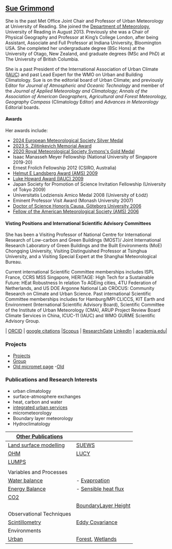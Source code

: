 ## [Sue Grimmond](https://research.reading.ac.uk/meteorology/people/sue-grimmond/) 

 She is the past Met Office Joint Chair and Professor of Urban Meteorology at University of Reading. She joined the [Department of Meteorology](http://www.met.reading.ac.uk/), University of Reading in August 2013. Previously she was a Chair of Physical Geography and Professor at King’s College London, after being Assistant, Associate and Full Professor at Indiana University, Bloomington USA. She completed her undergraduate degree (BSc Hons) at the University of Otago, New Zealand, and graduate degrees (MSc and PhD) at The University of British Columbia. 
 
 She is a past President of the International Association of Urban Climate ([IAUC](http://www.urban-climate.org/)) and past Lead Expert for the WMO on Urban and Building Climatology. Sue is on the editorial board of Urban Climate; and previously Editor for *Journal of Atmospheric and Oceanic Technology* and member of the *Journal of Applied Meteorology and Climatology; Annals of the Association of American Geographers, Agricultural and Forest Meteorology, Geography Compass* (Climatology Editor) and *Advances in Meteorology* Editorial boards. 


#### Awards

Her awards include:
- [2024 European Meteorological Society Silver Medal](https://www.emetsoc.org/awards/award/sue-grimmond/)
- [2023 S. Zilitinkevich Memorial Award](https://www.emetsoc.org/awards/award-category/collaborations-on-other-awards/zilitinkevich-award/)
- [2020 Royal Meteorological Society Symons's Gold Medal](https://www.rmets.org/awards-and-prizes-distinguished-work-and-careers-2020)
- Isaac Manasseh Meyer Fellowship (National University of Singapore 2019-20)
- Ernest Frolich Fellowship 2012 (CSIRO, Australia)
- [Helmut E Landsberg Award (AMS) 2009](https://www.ametsoc.org/index.cfm/ams/about-ams/ams-awards-honors/awards/awards-for-outstanding-contributions/the-helmut-e-landsberg-award/)
- [Luke Howard Award (IAUC) 2009](https://urban-climate.org/awards/)
- Japan Society for Promotion of Science Invitation Fellowship (University of Tokyo 2009)
- Universitatis Lodziensis Amico Medal 2008 (University of Łódź)
- Eminent Professor Visit Award (Monash University 2007)
- [Doctor of Science Honoris Causa, Göteborg University 2006](https://www.gu.se/en/science/about-us/honorary-doctors)
- [Fellow of the American Meteorological Society (AMS) 2006](https://www.ametsoc.org/index.cfm/ams/about-ams/ams-organization-and-administration/list-of-fellows/)



#### Visting Positions and International Scientific Advisory Committees

She has been a Visiting Professor of National Centre for International Research of Low-carbon and Green Buildings (MOST)/ Joint International Research Laboratory of Green Buildings and the Built Environments (MoE) Chongqing University, Visiting Distinguished Professor at Tsinghua University, and a Visiting Special Expert at the Shanghai Meteorological Bureau. 

Current international Scientific Committee memberships includes ISPL France, CCRS MSS Singapore, HERITAGE: High Tech for a Sustainable Future: HEat Robustness In relation To AGEing cities, 4TU Federation of Netherlands, and US DOE Argonne National Lab CROCUS: Community Research on Climate and Urban Science. Past international Scientific Committee memberships includes for Hamburg/MPI CLICCS, KIT Earth and Environment (International Scientific Advisory Board), Scientific Committee of the Institute of Urban Meteorology (CMA), ARUP Project Review Board Climate Services in China, ICUC-11 (IAUC) and WMO GURME Scientific Advisory Group.

| [ORCID](http://orcid.org/0000-0002-3166-9415) | [google citations](https://scholar.google.co.uk/citations?user=wlxFPjkAAAAJ&hl=en) |[Scopus](https://www.scopus.com/authid/detail.uri?authorId=55188785600) | [ResearchGate](http://www.researchgate.net/profile/C_Sue_Grimmond/)  [LinkedIn](http://uk.linkedin.com/pub/sue-grimmond/2/4a5/185) | [academia.edu](http://reading.academia.edu/SueGrimmond)|


### Projects

- [Projects](https://suegrimmond.github.io/Projects)
- [Group](https://suegrimmond.github.io/People)
- [Old micromet page](https://micromet.reading.ac.uk/%20sue-grimmond/)
 -[Old](suegrimmond.github.io\Old\Combined.md)

### Publications and Research Interests

- urban climatology
- surface-atmosphere exchanges
- heat, carbon and water
- [integrated urban services](https://library.wmo.int/records/item/56760-guidance-on-integrated-urban-hydrometeorological-climate-and-environmental-services-volume-i#.X4RMA-aSmMp%3C)
- micrometeorology 
- Boundary layer meteorology
- Hydroclimatology

| [Other Publications](https://suegrimmond.github.io/Publications)  | |
|--|--|
|[Land surface modelling](https://centaur.reading.ac.uk/cgi/search/archive/simple?screen=Search&order=&q=grimmond+model&_action_search=Search) |[SUEWS](http://centaur.reading.ac.uk/cgi/search/archive/simple?screen=Search&order=&q=SUEWS&_action_search=Search) |
| [OHM](http://centaur.reading.ac.uk/cgi/search/archive/simple?screen=Search&order=&q=grimmond+OHM&_action_search=Search) | [LUCY](https://centaur.reading.ac.uk/cgi/search/archive/simple?screen=Search&order=&q=grimmond+LUCY&_action_search=Search) |
| [LUMPS](http://centaur.reading.ac.uk/cgi/search/archive/simple?screen=Search&order=&q=LUMPS+grimmond&_action_search=Search) |
| |
| Variables and Processes |
| [Water balance](http://centaur.reading.ac.uk/cgi/search/archive/simple?screen=Search&order=&q=grimmond+%22water+balance%22&_action_search=Search)| - [Evaproation](http://centaur.reading.ac.uk/cgi/search/archive/simple?screen=Search&order=&q=grimmond+evaporation&_action_search=Search)
| [Energy Balance](http://centaur.reading.ac.uk/cgi/search/archive/simple?screen=Search&order=&q=grimmond+%22energy+balance%22&_action_search=Search)| - [Sensible heat flux](http://centaur.reading.ac.uk/cgi/search/archive/simple?screen=Search&order=&q=grimmond+%22sensible+heat+flux%22&_action_search=Search)|
| [CO2](http://centaur.reading.ac.uk/cgi/search/simple?screen=Search&order=&q=grimmond+CO2&_action_search=Search)|
| | [BoundaryLayer Height](http://centaur.reading.ac.uk/cgi/search/archive/simple?screen=Search&order=&q=grimmond+%22boundary+layer+height%22&_action_search=Search)|
|Observational Techniques|
| [Scintillometry](http://centaur.reading.ac.uk/cgi/search/simple?screen=Search&order=&q=grimmond+scintillometry&_action_search=Search)|[Eddy Covariance](http://centaur.reading.ac.uk/cgi/search/simple?screen=Search&order=&q=grimmond+eddy+covariance&_action_search=Search) |
| Environments |
| [Urban](http://centaur.reading.ac.uk/cgi/search/archive/simple?screen=Search&order=&q=grimmond+urban&_action_search=Search)| [Forest](http://centaur.reading.ac.uk/cgi/search/simple?screen=Search&order=&q=grimmond+forest&_action_search=Search),  [Wetlands]() |

